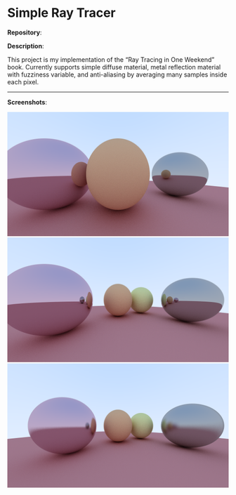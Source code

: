 # Simple Ray Tracer

**Repository**:  
<a href="https://github.com/tiredbunny/RayTracing"><i class="fa fa-github" style="font-size:24px"></i></a>


**Description**:

This project is my implementation of the “Ray Tracing in One Weekend” book. Currently supports simple diffuse material, metal reflection material with fuzziness variable, and anti-aliasing by averaging many samples inside each pixel.

---
**Screenshots**:

![](../images/rt1.png)
![](../images/rt2.png)
![](../images/rt3.png)
